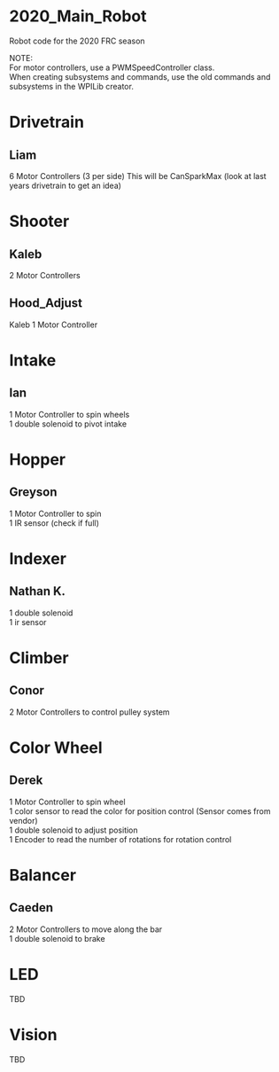 # 2020_Main_Robot
Robot code for the 2020 FRC season

NOTE:  
For motor controllers, use a PWMSpeedController class.  
When creating subsystems and commands, use the old commands and subsystems in the WPILib creator.

# Drivetrain
## Liam
  6 Motor Controllers (3 per side) This will be CanSparkMax (look at last years drivetrain to get an idea)

# Shooter
## Kaleb
  2 Motor Controllers

## Hood_Adjust
Kaleb
  1 Motor Controller

# Intake
## Ian
  1 Motor Controller to spin wheels  
  1 double solenoid to pivot intake

# Hopper
## Greyson
  1 Motor Controller to spin  
  1 IR sensor (check if full)

# Indexer
## Nathan K.
  1 double solenoid  
  1 ir sensor

# Climber
## Conor
  2 Motor Controllers to control pulley system

# Color Wheel
## Derek
  1 Motor Controller to spin wheel  
  1 color sensor to read the color for position control (Sensor comes from vendor)  
  1 double solenoid to adjust position  
  1 Encoder to read the number of rotations for rotation control  

# Balancer
## Caeden
  2 Motor Controllers to move along the bar  
  1 double solenoid to brake

# LED
  TBD
  
# Vision
  TBD
